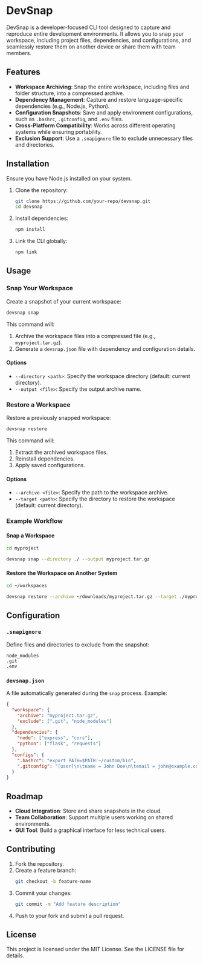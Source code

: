 # DevSnap

DevSnap is a developer-focused CLI tool designed to capture and reproduce entire development environments. It allows you to snap your workspace, including project files, dependencies, and configurations, and seamlessly restore them on another device or share them with team members.

## Features

- **Workspace Archiving**: Snap the entire workspace, including files and folder structure, into a compressed archive.
- **Dependency Management**: Capture and restore language-specific dependencies (e.g., Node.js, Python).
- **Configuration Snapshots**: Save and apply environment configurations, such as `.bashrc`, `.gitconfig`, and `.env` files.
- **Cross-Platform Compatibility**: Works across different operating systems while ensuring portability.
- **Exclusion Support**: Use a `.snapignore` file to exclude unnecessary files and directories.

## Installation

Ensure you have Node.js installed on your system.

1. Clone the repository:
   ```bash
   git clone https://github.com/your-repo/devsnap.git
   cd devsnap
   ```
2. Install dependencies:
   ```bash
   npm install
   ```
3. Link the CLI globally:
   ```bash
   npm link
   ```

## Usage

### Snap Your Workspace

Create a snapshot of your current workspace:
```bash
devsnap snap
```
This command will:
1. Archive the workspace files into a compressed file (e.g., `myproject.tar.gz`).
2. Generate a `devsnap.json` file with dependency and configuration details.

#### Options
- `--directory <path>`: Specify the workspace directory (default: current directory).
- `--output <file>`: Specify the output archive name.

### Restore a Workspace

Restore a previously snapped workspace:
```bash
devsnap restore
```
This command will:
1. Extract the archived workspace files.
2. Reinstall dependencies.
3. Apply saved configurations.

#### Options
- `--archive <file>`: Specify the path to the workspace archive.
- `--target <path>`: Specify the directory to restore the workspace (default: current directory).

### Example Workflow

#### Snap a Workspace
```bash
cd myproject

devsnap snap --directory ./ --output myproject.tar.gz
```

#### Restore the Workspace on Another System
```bash
cd ~/workspaces

devsnap restore --archive ~/downloads/myproject.tar.gz --target ./myproject
```

## Configuration

### `.snapignore`
Define files and directories to exclude from the snapshot:
```
node_modules
.git
.env
```

### `devsnap.json`
A file automatically generated during the `snap` process. Example:
```json
{
  "workspace": {
    "archive": "myproject.tar.gz",
    "exclude": [".git", "node_modules"]
  },
  "dependencies": {
    "node": ["express", "cors"],
    "python": ["flask", "requests"]
  },
  "configs": {
    ".bashrc": "export PATH=$PATH:~/custom/bin",
    ".gitconfig": "[user]\n\tname = John Doe\n\temail = john@example.com"
  }
}
```

## Roadmap

- **Cloud Integration**: Store and share snapshots in the cloud.
- **Team Collaboration**: Support multiple users working on shared environments.
- **GUI Tool**: Build a graphical interface for less technical users.

## Contributing

1. Fork the repository.
2. Create a feature branch:
   ```bash
   git checkout -b feature-name
   ```
3. Commit your changes:
   ```bash
   git commit -m "Add feature description"
   ```
4. Push to your fork and submit a pull request.

## License

This project is licensed under the MIT License. See the LICENSE file for details.


